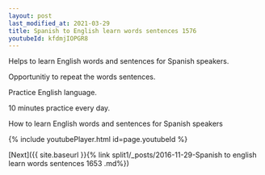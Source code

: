 ```yaml
---
layout: post
last_modified_at: 2021-03-29
title: Spanish to English learn words sentences 1576 
youtubeId: kfdmjIOPGR8
---
```

 
 
Helps to learn English words and sentences for Spanish speakers.

Opportunitiy to repeat the words sentences. 

Practice English language. 
 
10 minutes practice every day. 
 
How to learn English words and sentences for Spanish speakers 
 
{% include youtubePlayer.html id=page.youtubeId %}
 
 
[Next]({{ site.baseurl }}{% link  split1/_posts/2016-11-29-Spanish to english learn words sentences 1653 .md%})
 
